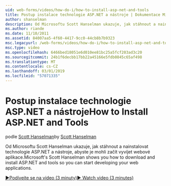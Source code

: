```yaml
---
uid: web-forms/videos/how-do-i/how-to-install-asp-net-and-tools
title: Postup instalace technologie ASP.NET a nástroje | Dokumentace Microsoftu
author: shanselman
description: Od Microsoftu Scott Hanselman ukazuje, jak stáhnout a nainstalovat technologie ASP.NET a nástroje, abyste je mohli začít vyvíjet webové aplikace.
ms.author: riande
ms.date: 11/10/2011
ms.assetid: 84007aa5-4f60-4417-9cc0-44cb8b7b9323
msc.legacyurl: /web-forms/videos/how-do-i/how-to-install-asp-net-and-tools
msc.type: video
ms.openlocfilehash: 6466bed18051e6d010ee81bc25a5fcf203ad3c20
ms.sourcegitcommit: 24b1f6decbb17bb22a45166e5fdb0845c65af498
ms.translationtype: MT
ms.contentlocale: cs-CZ
ms.lasthandoff: 03/01/2019
ms.locfileid: "57071335"
---
```

<a name="how-to-install-aspnet-and-tools"></a><span data-ttu-id="cbeef-103">Postup instalace technologie ASP.NET a nástroje</span><span class="sxs-lookup"><span data-stu-id="cbeef-103">How to Install ASP.NET and Tools</span></span>
====================
<span data-ttu-id="cbeef-104">podle [Scott Hanselman](https://github.com/shanselman)</span><span class="sxs-lookup"><span data-stu-id="cbeef-104">by [Scott Hanselman](https://github.com/shanselman)</span></span>

<span data-ttu-id="cbeef-105">Od Microsoftu Scott Hanselman ukazuje, jak stáhnout a nainstalovat technologie ASP.NET a nástroje, abyste je mohli začít vyvíjet webové aplikace.</span><span class="sxs-lookup"><span data-stu-id="cbeef-105">Microsoft's Scott Hanselman shows you how to download and install ASP.NET and tools so you can start developing your web applications.</span></span>

[<span data-ttu-id="cbeef-106">&#9654;Podívejte se na video (3 minuty)</span><span class="sxs-lookup"><span data-stu-id="cbeef-106">&#9654; Watch video (3 minutes)</span></span>](https://channel9.msdn.com/Blogs/ASP-NET-Site-Videos/how-to-install-asp-net-and-tools)
